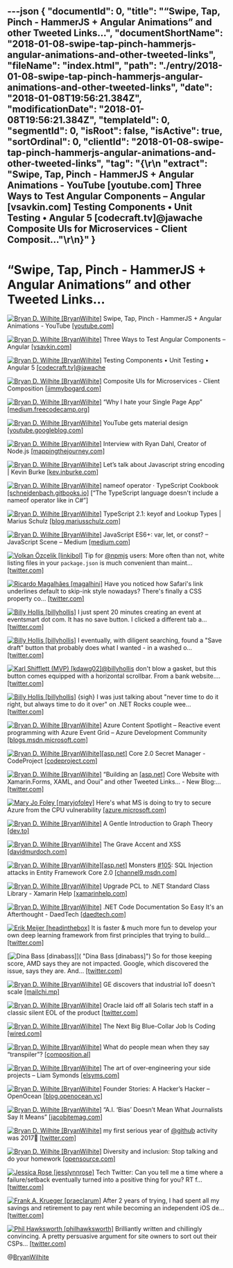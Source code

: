 ---json
{
  "documentId": 0,
  "title": "“Swipe, Tap, Pinch - HammerJS + Angular Animations” and other Tweeted Links…",
  "documentShortName": "2018-01-08-swipe-tap-pinch-hammerjs-angular-animations-and-other-tweeted-links",
  "fileName": "index.html",
  "path": "./entry/2018-01-08-swipe-tap-pinch-hammerjs-angular-animations-and-other-tweeted-links",
  "date": "2018-01-08T19:56:21.384Z",
  "modificationDate": "2018-01-08T19:56:21.384Z",
  "templateId": 0,
  "segmentId": 0,
  "isRoot": false,
  "isActive": true,
  "sortOrdinal": 0,
  "clientId": "2018-01-08-swipe-tap-pinch-hammerjs-angular-animations-and-other-tweeted-links",
  "tag": "{\r\n  \"extract\": \"Swipe, Tap, Pinch - HammerJS + Angular Animations - YouTube [youtube.com] Three Ways to Test Angular Components – Angular [vsavkin.com] Testing Components • Unit Testing • Angular 5 [codecraft.tv]@jawache Composite UIs for Microservices - Client Composit...\"\r\n}"
}
---

# “Swipe, Tap, Pinch - HammerJS + Angular Animations” and other Tweeted Links…

[<img alt="Bryan D. Wilhite [BryanWilhite]" src="https://songhay.blob.core.windows.net/shared-social-twitter/BryanWilhite.jpeg">](http://t.co/UNdqV0Z1zz "Bryan D. Wilhite [BryanWilhite]") Swipe, Tap, Pinch - HammerJS + Angular Animations - YouTube [[youtube.com]](https://www.youtube.com/watch?v=5Z2C0wy4bmg)

[<img alt="Bryan D. Wilhite [BryanWilhite]" src="https://songhay.blob.core.windows.net/shared-social-twitter/BryanWilhite.jpeg">](http://t.co/UNdqV0Z1zz "Bryan D. Wilhite [BryanWilhite]") Three Ways to Test Angular Components – Angular [[vsavkin.com]](https://vsavkin.com/three-ways-to-test-angular-2-components-dcea8e90bd8d)

[<img alt="Bryan D. Wilhite [BryanWilhite]" src="https://songhay.blob.core.windows.net/shared-social-twitter/BryanWilhite.jpeg">](http://t.co/UNdqV0Z1zz "Bryan D. Wilhite [BryanWilhite]") Testing Components • Unit Testing • Angular 5 [[codecraft.tv]](https://codecraft.tv/courses/angular/unit-testing/components/)[@jawache](http://twitter.com/jawache)

[<img alt="Bryan D. Wilhite [BryanWilhite]" src="https://songhay.blob.core.windows.net/shared-social-twitter/BryanWilhite.jpeg">](http://t.co/UNdqV0Z1zz "Bryan D. Wilhite [BryanWilhite]") Composite UIs for Microservices - Client Composition [[jimmybogard.com]](https://jimmybogard.com/composite-uis-for-microservices-client-composition/)

[<img alt="Bryan D. Wilhite [BryanWilhite]" src="https://songhay.blob.core.windows.net/shared-social-twitter/BryanWilhite.jpeg">](http://t.co/UNdqV0Z1zz "Bryan D. Wilhite [BryanWilhite]") “Why I hate your Single Page App” [[medium.freecodecamp.org]](https://medium.freecodecamp.org/why-i-hate-your-single-page-app-f08bb4ff9134)

[<img alt="Bryan D. Wilhite [BryanWilhite]" src="https://songhay.blob.core.windows.net/shared-social-twitter/BryanWilhite.jpeg">](http://t.co/UNdqV0Z1zz "Bryan D. Wilhite [BryanWilhite]") YouTube gets material design [[youtube.googleblog.com]](https://youtube.googleblog.com/2017/08/a-new-youtube-look-that-works-for-you.html)

[<img alt="Bryan D. Wilhite [BryanWilhite]" src="https://songhay.blob.core.windows.net/shared-social-twitter/BryanWilhite.jpeg">](http://t.co/UNdqV0Z1zz "Bryan D. Wilhite [BryanWilhite]") Interview with Ryan Dahl, Creator of Node.js [[mappingthejourney.com]](https://www.mappingthejourney.com/single-post/2017/08/31/Episode-8-Interview-with-Ryan-Dahl-Creator-of-Nodejs)

[<img alt="Bryan D. Wilhite [BryanWilhite]" src="https://songhay.blob.core.windows.net/shared-social-twitter/BryanWilhite.jpeg">](http://t.co/UNdqV0Z1zz "Bryan D. Wilhite [BryanWilhite]") Let’s talk about Javascript string encoding | Kevin Burke [[kev.inburke.com]](https://kev.inburke.com/kevin/node-js-string-encoding/)

[<img alt="Bryan D. Wilhite [BryanWilhite]" src="https://songhay.blob.core.windows.net/shared-social-twitter/BryanWilhite.jpeg">](http://t.co/UNdqV0Z1zz "Bryan D. Wilhite [BryanWilhite]") nameof operator · TypeScript Cookbook [[schneidenbach.gitbooks.io]](https://schneidenbach.gitbooks.io/typescript-cookbook/nameof-operator.html) [“The TypeScript language doesn't include a nameof operator like in C#”]

[<img alt="Bryan D. Wilhite [BryanWilhite]" src="https://songhay.blob.core.windows.net/shared-social-twitter/BryanWilhite.jpeg">](http://t.co/UNdqV0Z1zz "Bryan D. Wilhite [BryanWilhite]") TypeScript 2.1: keyof and Lookup Types | Marius Schulz [[blog.mariusschulz.com]](https://blog.mariusschulz.com/2017/01/06/typescript-2-1-keyof-and-lookup-types)

[<img alt="Bryan D. Wilhite [BryanWilhite]" src="https://songhay.blob.core.windows.net/shared-social-twitter/BryanWilhite.jpeg">](http://t.co/UNdqV0Z1zz "Bryan D. Wilhite [BryanWilhite]") JavaScript ES6+: var, let, or const? – JavaScript Scene – Medium [[medium.com]](https://medium.com/javascript-scene/javascript-es6-var-let-or-const-ba58b8dcde75)

[<img alt="Volkan Özçelik [linkibol]" src="https://songhay.blob.core.windows.net/shared-social-twitter/linkibol.jpeg">](http://t.co/BPsO8n4BcN "Volkan Özçelik [linkibol]") Tip for [@npmjs](http://twitter.com/npmjs) users: More often than not, white listing files in your `package.json` is much convenient than maint… [[twitter.com]](https://twitter.com/i/web/status/950238510123855872)

[<img alt="Ricardo Magalhães [magalhini]" src="https://songhay.blob.core.windows.net/shared-social-twitter/magalhini.jpg">](http://t.co/geTydTEGPb "Ricardo Magalhães [magalhini]") Have you noticed how Safari's link underlines default to skip-ink style nowadays? There's finally a CSS property co… [[twitter.com]](https://twitter.com/i/web/status/949780248475983873)

[<img alt="Billy Hollis [billyhollis]" src="https://songhay.blob.core.windows.net/shared-social-twitter/billyhollis.jpg">](https://t.co/LvJEYRzwk5 "Billy Hollis [billyhollis]") I just spent 20 minutes creating an event at eventsmart dot com. It has no save button. I clicked a different tab a… [[twitter.com]](https://twitter.com/i/web/status/949085061114187776)

[<img alt="Billy Hollis [billyhollis]" src="https://songhay.blob.core.windows.net/shared-social-twitter/billyhollis.jpg">](https://t.co/LvJEYRzwk5 "Billy Hollis [billyhollis]") I eventually, with diligent searching, found a "Save draft" button that probably does what I wanted - in a washed o… [[twitter.com]](https://twitter.com/i/web/status/949087304148291584)

[<img alt="Karl Shifflett (MVP) [kdawg02]" src="https://songhay.blob.core.windows.net/shared-social-twitter/kdawg02.jpg">](https://t.co/Gf3YyFWrob "Karl Shifflett (MVP) [kdawg02]")[@billyhollis](http://twitter.com/billyhollis) don't blow a gasket, but this button comes equipped with a horizontal scrollbar. From a bank website.… [[twitter.com]](https://twitter.com/i/web/status/950074107223257090)

[<img alt="Billy Hollis [billyhollis]" src="https://songhay.blob.core.windows.net/shared-social-twitter/billyhollis.jpg">](https://t.co/LvJEYRzwk5 "Billy Hollis [billyhollis]") {sigh} I was just talking about "never time to do it right, but always time to do it over" on .NET Rocks couple wee… [[twitter.com]](https://twitter.com/i/web/status/950078104873132032)

[<img alt="Bryan D. Wilhite [BryanWilhite]" src="https://songhay.blob.core.windows.net/shared-social-twitter/BryanWilhite.jpeg">](http://t.co/UNdqV0Z1zz "Bryan D. Wilhite [BryanWilhite]") Azure Content Spotlight – Reactive event programming with Azure Event Grid – Azure Development Community [[blogs.msdn.microsoft.com]](https://blogs.msdn.microsoft.com/azuredev/2017/08/31/azure-content-spotlight-reactive-event-programming-with-azure-event-grid/)

[<img alt="Bryan D. Wilhite [BryanWilhite]" src="https://songhay.blob.core.windows.net/shared-social-twitter/BryanWilhite.jpeg">](http://t.co/UNdqV0Z1zz "Bryan D. Wilhite [BryanWilhite]")[[asp.net]](http://ASP.NET) Core 2.0 Secret Manager - CodeProject [[codeproject.com]](https://www.codeproject.com/Articles/1203951/ASP-NET-Core-Secret-Manager)

[<img alt="Bryan D. Wilhite [BryanWilhite]" src="https://songhay.blob.core.windows.net/shared-social-twitter/BryanWilhite.jpeg">](http://t.co/UNdqV0Z1zz "Bryan D. Wilhite [BryanWilhite]") “Building an [[asp.net]](http://ASP.NET) Core Website with Xamarin.Forms, XAML, and Ooui” and other Tweeted Links… - New Blog:… [[twitter.com]](https://twitter.com/i/web/status/948706230708695041)

[<img alt="Mary Jo Foley [maryjofoley]" src="https://songhay.blob.core.windows.net/shared-social-twitter/maryjofoley.png">](http://t.co/qJf6Vbi9nq "Mary Jo Foley [maryjofoley]") Here's what MS is doing to try to secure Azure from the CPU vulnerability [[azure.microsoft.com]](https://azure.microsoft.com/en-us/blog/securing-azure-customers-from-cpu-vulnerability/)

[<img alt="Bryan D. Wilhite [BryanWilhite]" src="https://songhay.blob.core.windows.net/shared-social-twitter/BryanWilhite.jpeg">](http://t.co/UNdqV0Z1zz "Bryan D. Wilhite [BryanWilhite]") A Gentle Introduction to Graph Theory [[dev.to]](https://dev.to/vaidehijoshi/a-gentle-introduction-to-graph-theory)

[<img alt="Bryan D. Wilhite [BryanWilhite]" src="https://songhay.blob.core.windows.net/shared-social-twitter/BryanWilhite.jpeg">](http://t.co/UNdqV0Z1zz "Bryan D. Wilhite [BryanWilhite]") The Grave Accent and XSS [[davidmurdoch.com]](https://davidmurdoch.com/2017/09/02/the-grave-accent-and-xss/)

[<img alt="Bryan D. Wilhite [BryanWilhite]" src="https://songhay.blob.core.windows.net/shared-social-twitter/BryanWilhite.jpeg">](http://t.co/UNdqV0Z1zz "Bryan D. Wilhite [BryanWilhite]")[[asp.net]](http://ASP.NET) Monsters [#105](http://twitter.com/search?q=%23105): SQL Injection attacks in Entity Framework Core 2.0 [[channel9.msdn.com]](https://channel9.msdn.com/Series/aspnetmonsters/ASPNET-Monsters-105-SQL-Injection-attacks-in-Entity-Framework-Core-20)

[<img alt="Bryan D. Wilhite [BryanWilhite]" src="https://songhay.blob.core.windows.net/shared-social-twitter/BryanWilhite.jpeg">](http://t.co/UNdqV0Z1zz "Bryan D. Wilhite [BryanWilhite]") Upgrade PCL to .NET Standard Class Library - Xamarin Help [[xamarinhelp.com]](https://xamarinhelp.com/upgrade-pcl-net-standard-class-library/)

[<img alt="Bryan D. Wilhite [BryanWilhite]" src="https://songhay.blob.core.windows.net/shared-social-twitter/BryanWilhite.jpeg">](http://t.co/UNdqV0Z1zz "Bryan D. Wilhite [BryanWilhite]") .NET Code Documentation So Easy It's an Afterthought - DaedTech [[daedtech.com]](https://www.daedtech.com/net-code-documentation-easy-afterthought/)

[<img alt="Erik Meijer [headinthebox]" src="https://songhay.blob.core.windows.net/shared-social-twitter/headinthebox.jpeg">](http://t.co/LX6r9PgJAw "Erik Meijer [headinthebox]") It is faster &amp; much more fun to develop your own deep learning framework from first principles that trying to build… [[twitter.com]](https://twitter.com/i/web/status/949397157068484608)

[<img alt="Dina Bass [dinabass]" src="https://songhay.blob.core.windows.net/shared-social-twitter/dinabass.jpg">]( "Dina Bass [dinabass]") So for those keeping score, AMD says they are not impacted. Google, which discovered the issue, says they are. And… [[twitter.com]](https://twitter.com/i/web/status/948681855997480960)

[<img alt="Bryan D. Wilhite [BryanWilhite]" src="https://songhay.blob.core.windows.net/shared-social-twitter/BryanWilhite.jpeg">](http://t.co/UNdqV0Z1zz "Bryan D. Wilhite [BryanWilhite]") GE discovers that industrial IoT doesn't scale [[mailchi.mp]](http://mailchi.mp/iotpodcast/stacey-on-iot-if-ge-cant-master-industrial-iot-who-can)

[<img alt="Bryan D. Wilhite [BryanWilhite]" src="https://songhay.blob.core.windows.net/shared-social-twitter/BryanWilhite.jpeg">](http://t.co/UNdqV0Z1zz "Bryan D. Wilhite [BryanWilhite]") Oracle laid off all Solaris tech staff in a classic silent EOL of the product [[twitter.com]](https://twitter.com/webmink/status/904081073256243201)

[<img alt="Bryan D. Wilhite [BryanWilhite]" src="https://songhay.blob.core.windows.net/shared-social-twitter/BryanWilhite.jpeg">](http://t.co/UNdqV0Z1zz "Bryan D. Wilhite [BryanWilhite]") The Next Big Blue-Collar Job Is Coding [[wired.com]](https://www.wired.com/2017/02/programming-is-the-new-blue-collar-job/)

[<img alt="Bryan D. Wilhite [BryanWilhite]" src="https://songhay.blob.core.windows.net/shared-social-twitter/BryanWilhite.jpeg">](http://t.co/UNdqV0Z1zz "Bryan D. Wilhite [BryanWilhite]") What do people mean when they say “transpiler”? [[composition.al]](http://composition.al/blog/2017/07/30/what-do-people-mean-when-they-say-transpiler)

[<img alt="Bryan D. Wilhite [BryanWilhite]" src="https://songhay.blob.core.windows.net/shared-social-twitter/BryanWilhite.jpeg">](http://t.co/UNdqV0Z1zz "Bryan D. Wilhite [BryanWilhite]") The art of over-engineering your side projects – Liam Symonds [[elsyms.com]](https://elsyms.com/the-art-of-over-engineering-your-side-projects/)

[<img alt="Bryan D. Wilhite [BryanWilhite]" src="https://songhay.blob.core.windows.net/shared-social-twitter/BryanWilhite.jpeg">](http://t.co/UNdqV0Z1zz "Bryan D. Wilhite [BryanWilhite]") Founder Stories: A Hacker’s Hacker – OpenOcean [[blog.openocean.vc]](https://blog.openocean.vc/founder-stories-a-hackers-hacker-6d5054c90564)

[<img alt="Bryan D. Wilhite [BryanWilhite]" src="https://songhay.blob.core.windows.net/shared-social-twitter/BryanWilhite.jpeg">](http://t.co/UNdqV0Z1zz "Bryan D. Wilhite [BryanWilhite]") “A.I. ‘Bias’ Doesn’t Mean What Journalists Say It Means” [[jacobitemag.com]](https://jacobitemag.com/2017/08/29/a-i-bias-doesnt-mean-what-journalists-want-you-to-think-it-means/)

[<img alt="Bryan D. Wilhite [BryanWilhite]" src="https://songhay.blob.core.windows.net/shared-social-twitter/BryanWilhite.jpeg">](http://t.co/UNdqV0Z1zz "Bryan D. Wilhite [BryanWilhite]") my first serious year of [@github](http://twitter.com/github) activity was 2017🧐 [[twitter.com]](https://twitter.com/BryanWilhite/status/948004998226493440/photo/1)

[<img alt="Bryan D. Wilhite [BryanWilhite]" src="https://songhay.blob.core.windows.net/shared-social-twitter/BryanWilhite.jpeg">](http://t.co/UNdqV0Z1zz "Bryan D. Wilhite [BryanWilhite]") Diversity and inclusion: Stop talking and do your homework [[opensource.com]](https://opensource.com/article/17/9/diversity-and-inclusion-innovation)

[<img alt="Jessica Rose [jesslynnrose]" src="https://songhay.blob.core.windows.net/shared-social-twitter/jesslynnrose.jpg">](https://t.co/WXPi0Gcgn5 "Jessica Rose [jesslynnrose]") Tech Twitter: Can you tell me a time where a failure/setback eventually turned into a positive thing for you? RT f… [[twitter.com]](https://twitter.com/i/web/status/949334086295916545)

[<img alt="Frank A. Krueger [praeclarum]" src="https://songhay.blob.core.windows.net/shared-social-twitter/praeclarum.jpg">](http://t.co/x1L9wCpO59 "Frank A. Krueger [praeclarum]") After 2 years of trying, I had spent all my savings and retirement to pay rent while becoming an independent iOS de… [[twitter.com]](https://twitter.com/i/web/status/950081395862290432)

[<img alt="Phil Hawksworth [philhawksworth]" src="https://songhay.blob.core.windows.net/shared-social-twitter/philhawksworth.jpg">](https://t.co/NS5sHXO6oW "Phil Hawksworth [philhawksworth]") Brilliantly written and chillingly convincing. A pretty persuasive argument for site owners to sort out their CSPs… [[twitter.com]](https://twitter.com/i/web/status/949653576372178944)

@[BryanWilhite](https://twitter.com/BryanWilhite)
